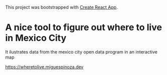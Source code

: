 This project was bootstrapped with [Create React App](https://github.com/facebook/create-react-app).

# A nice tool to figure out where to live in Mexico City

It ilustrates data from the mexico city open data program in an interactive map

https://wheretolive.miguespinoza.dev
